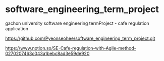 # software_engineering_term_project
gachon university software engineering termProject - cafe regulation application

https://github.com/Pyeonseohee/software_engineering_term_project.git

https://www.notion.so/SE-Cafe-regulation-with-Agile-method-0270207463c043a1bebc8ad3e59de920
